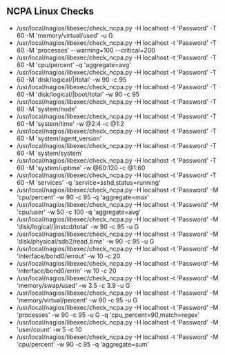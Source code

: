 ## NCPA Linux Checks ##
- /usr/local/nagios/libexec/check_ncpa.py -H localhost -t 'Password' -T 60 -M 'memory/virtual/used' -u G
- /usr/local/nagios/libexec/check_ncpa.py -H localhost -t 'Password' -T 60 -M 'processes' --warning=100 --critical=200
- /usr/local/nagios/libexec/check_ncpa.py -H localhost -t 'Password' -T 60 -M 'cpu/percent' -q 'aggregate=avg'
- /usr/local/nagios/libexec/check_ncpa.py -H localhost -t 'Password' -T 60 -M 'disk/logical/|/total' -w 90 -c 95
- /usr/local/nagios/libexec/check_ncpa.py -H localhost -t 'Password' -T 60 -M 'disk/logical/|boot/total' -w 90 -c 95
- /usr/local/nagios/libexec/check_ncpa.py -H localhost -t 'Password' -T 60 -M 'system/node'
- /usr/local/nagios/libexec/check_ncpa.py -H localhost -t 'Password' -T 60 -M 'system/time' -w @2:4 -c @1:2
- /usr/local/nagios/libexec/check_ncpa.py -H localhost -t 'Password' -T 60 -M 'system/agent_version'
- /usr/local/nagios/libexec/check_ncpa.py -H localhost -t 'Password' -T 60 -M 'system/system'
- /usr/local/nagios/libexec/check_ncpa.py -H localhost -t 'Password' -T 60 -M 'system/uptime' -w @60:120 -c @1:60
- /usr/local/nagios/libexec/check_ncpa.py -H localhost -t 'Password' -T 60 -M 'services' -q 'service=sshd,status=running'
- /usr/local/nagios/libexec/check_ncpa.py -H localhost -t 'Password' -M 'cpu/percent' -w 90 -c 95 -q 'aggregate=max'
- /usr/local/nagios/libexec/check_ncpa.py -H localhost -t 'Password' -M 'cpu/user' -w 50 -c 100 -q 'aggregate=avg'
- /usr/local/nagios/libexec/check_ncpa.py -H localhost -t 'Password' -M 'disk/logical/|instcd/total' -w 90 -c 95 -u G
- /usr/local/nagios/libexec/check_ncpa.py -H localhost -t 'Password' -M 'disk/physical/sdb2/read_time' -w 90 -c 95 -u G
- /usr/local/nagios/libexec/check_ncpa.py -H localhost -t 'Password' -M 'interface/bond0/errout' -w 10 -c 20
- /usr/local/nagios/libexec/check_ncpa.py -H localhost -t 'Password' -M 'interface/bond0/errin' -w 10 -c 20
- /usr/local/nagios/libexec/check_ncpa.py -H localhost -t 'Password' -M 'memory/swap/used' -w 3.5 -c 3.9 -u G
- /usr/local/nagios/libexec/check_ncpa.py -H localhost -t 'Password' -M 'memory/virtual/percent' -w 90 -c 95 -u G
- /usr/local/nagios/libexec/check_ncpa.py -H localhost -t 'Password' -M 'processes' -w 90 -c 95 -u G -q 'cpu_percent=90,match=regex'
- /usr/local/nagios/libexec/check_ncpa.py -H localhost -t 'Password' -M 'user/count' -w 5 -c 10
- /usr/local/nagios/libexec/check_ncpa.py -H localhost -t 'Password' -M 'cpu/percent' -w 90 -c 95 -q 'aggregate=sum'
